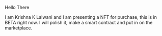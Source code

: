 Hello There

I am Krishna K Lalwani and I am presenting a NFT for purchase, this is in BETA right now. I will polish it, make a smart contract and put in on the marketplace. 

